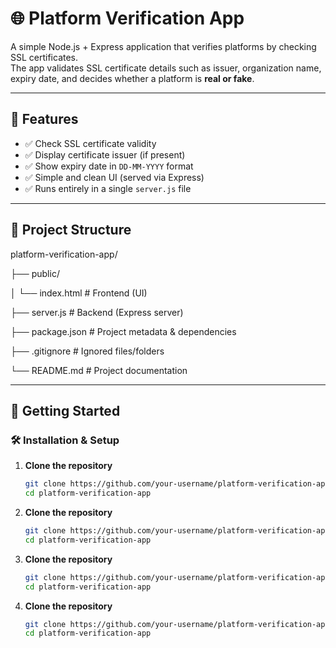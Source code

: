 # 🌐 Platform Verification App

A simple Node.js + Express application that verifies platforms by checking SSL certificates.  
The app validates SSL certificate details such as issuer, organization name, expiry date, and decides whether a platform is **real or fake**.

---

## 🚀 Features
- ✅ Check SSL certificate validity  
- ✅ Display certificate issuer (if present)  
- ✅ Show expiry date in `DD-MM-YYYY` format  
- ✅ Simple and clean UI (served via Express)  
- ✅ Runs entirely in a single `server.js` file  

---

## 📂 Project Structure
platform-verification-app/

├── public/

│ └── index.html # Frontend (UI)

├── server.js # Backend (Express server)

├── package.json # Project metadata & dependencies

├── .gitignore # Ignored files/folders

└── README.md # Project documentation

---
## 🚀 Getting Started 
### 🛠️ Installation & Setup

1. **Clone the repository**
   ```bash
   git clone https://github.com/your-username/platform-verification-app.git
   cd platform-verification-app
1. **Clone the repository**
   ```bash
   git clone https://github.com/your-username/platform-verification-app.git
   cd platform-verification-app
1. **Clone the repository**
   ```bash
   git clone https://github.com/your-username/platform-verification-app.git
   cd platform-verification-app
1. **Clone the repository**
   ```bash
   git clone https://github.com/your-username/platform-verification-app.git
   cd platform-verification-app
